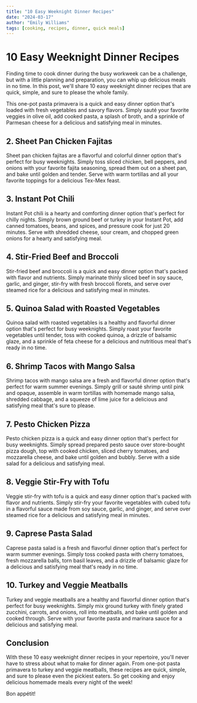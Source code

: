 ```yaml
---
title: "10 Easy Weeknight Dinner Recipes"
date: "2024-03-17"
author: "Emily Williams"
tags: [cooking, recipes, dinner, quick meals]
---
```


# 10 Easy Weeknight Dinner Recipes

Finding time to cook dinner during the busy workweek can be a challenge, but with a little planning and preparation, you can whip up delicious meals in no time. In this post, we'll share 10 easy weeknight dinner recipes that are quick, simple, and sure to please the whole family.

This one-pot pasta primavera is a quick and easy dinner option that's loaded with fresh vegetables and savory flavors. Simply sauté your favorite veggies in olive oil, add cooked pasta, a splash of broth, and a sprinkle of Parmesan cheese for a delicious and satisfying meal in minutes.

## 2. Sheet Pan Chicken Fajitas

Sheet pan chicken fajitas are a flavorful and colorful dinner option that's perfect for busy weeknights. Simply toss sliced chicken, bell peppers, and onions with your favorite fajita seasoning, spread them out on a sheet pan, and bake until golden and tender. Serve with warm tortillas and all your favorite toppings for a delicious Tex-Mex feast.

## 3. Instant Pot Chili

Instant Pot chili is a hearty and comforting dinner option that's perfect for chilly nights. Simply brown ground beef or turkey in your Instant Pot, add canned tomatoes, beans, and spices, and pressure cook for just 20 minutes. Serve with shredded cheese, sour cream, and chopped green onions for a hearty and satisfying meal.

## 4. Stir-Fried Beef and Broccoli

Stir-fried beef and broccoli is a quick and easy dinner option that's packed with flavor and nutrients. Simply marinate thinly sliced beef in soy sauce, garlic, and ginger, stir-fry with fresh broccoli florets, and serve over steamed rice for a delicious and satisfying meal in minutes.

## 5. Quinoa Salad with Roasted Vegetables

Quinoa salad with roasted vegetables is a healthy and flavorful dinner option that's perfect for busy weeknights. Simply roast your favorite vegetables until tender, toss with cooked quinoa, a drizzle of balsamic glaze, and a sprinkle of feta cheese for a delicious and nutritious meal that's ready in no time.

## 6. Shrimp Tacos with Mango Salsa

Shrimp tacos with mango salsa are a fresh and flavorful dinner option that's perfect for warm summer evenings. Simply grill or sauté shrimp until pink and opaque, assemble in warm tortillas with homemade mango salsa, shredded cabbage, and a squeeze of lime juice for a delicious and satisfying meal that's sure to please.

## 7. Pesto Chicken Pizza

Pesto chicken pizza is a quick and easy dinner option that's perfect for busy weeknights. Simply spread prepared pesto sauce over store-bought pizza dough, top with cooked chicken, sliced cherry tomatoes, and mozzarella cheese, and bake until golden and bubbly. Serve with a side salad for a delicious and satisfying meal.

## 8. Veggie Stir-Fry with Tofu

Veggie stir-fry with tofu is a quick and easy dinner option that's packed with flavor and nutrients. Simply stir-fry your favorite vegetables with cubed tofu in a flavorful sauce made from soy sauce, garlic, and ginger, and serve over steamed rice for a delicious and satisfying meal in minutes.

## 9. Caprese Pasta Salad

Caprese pasta salad is a fresh and flavorful dinner option that's perfect for warm summer evenings. Simply toss cooked pasta with cherry tomatoes, fresh mozzarella balls, torn basil leaves, and a drizzle of balsamic glaze for a delicious and satisfying meal that's ready in no time.

## 10. Turkey and Veggie Meatballs

Turkey and veggie meatballs are a healthy and flavorful dinner option that's perfect for busy weeknights. Simply mix ground turkey with finely grated zucchini, carrots, and onions, roll into meatballs, and bake until golden and cooked through. Serve with your favorite pasta and marinara sauce for a delicious and satisfying meal.

## Conclusion

With these 10 easy weeknight dinner recipes in your repertoire, you'll never have to stress about what to make for dinner again. From one-pot pasta primavera to turkey and veggie meatballs, these recipes are quick, simple, and sure to please even the pickiest eaters. So get cooking and enjoy delicious homemade meals every night of the week!

Bon appétit!
